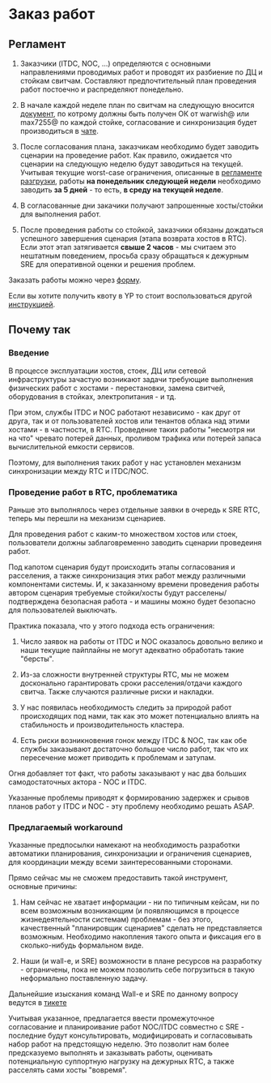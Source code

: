 # Заказ работ

## Регламент

1. Заказчики (ITDC, NOC, ...) определяются с основными направлениями проводимых работ и проводят их разбиение по ДЦ и стойкам свитчам. Составляют предпочтительный план проведения работ постоечно и распределяют понедельно.

2. В начале каждой неделе план по свитчам на следующую вносится [документ](https://yandexteam.sharepoint.com/:x:/s/Relocation21_GLOBAL/EWkKB-0rwshGhssx-9qg5-0BcEPyPmTy4HUC3zsdpiFYfQ?e=0Lj981), по котрому должны быть получен ОК от warwish@ или max7255@ по каждой стойке, согласование и синхронизация будет производиться в [чате](https://t.me/joinchat/EBa9khgDp4UGx7Ji).

3. После согласования плана, заказчикам необходимо будет заводить сценарии на проведение работ. Как правило, ожидается что сценарии на следующую неделю будут заводиться на текущей. Учитывая текущие worst-case ограничения, описанные в [регламенте разгрузки](https://rtc.yandex-team.ru/docs/operations/rack-maintenance#yp-proekty), работы **на понедельник следующей недели** необходимо заводить **за 5 дней** - то есть, **в среду на текущей неделе**.

4. В согласованные дни закачики получают запрошенные хосты/стойки для выполнения работ.

5. После проведения работы со стойкой, заказчики обязаны дождаться успешного завершения сценария (этапа возврата хостов в RTC). Если этот этап затягивается **свыше 2 часов** - мы считаем это нештатным поведением, просьба сразу обращаться к дежурным SRE для оперативной оценки и решения проблем.


Заказать работы можно через [форму](https://forms.yandex-team.ru/surveys/18592/).

Если вы хотите получить квоту в YP то стоит воспользоваться другой [инструкцией](../quotas.md#how-to-get).


## Почему так

### Введение
В процессе эксплуатации хостов, стоек, ДЦ или сетевой инфраструктуры зачастую возникают задачи требующие выполнения физических работ с хостами - перестановки, замена свитчей, оборудования в стойках, электропитания - и тд.

При этом, службы ITDC и NOC работают независимо - как друг от друга, так и от пользователей хостов или тенантов облака над этими хостами - в частности, в RTC.
Проведение таких работы "несмотря ни на что" чревато потерей данных, проливом трафика или потерей запаса вычислительной емкости сервисов.

Поэтому, для выполнения таких работ у нас установлен механизм синхронизации между RTC и ITDC/NOC.


### Проведение работ в RTC, проблематика
Раньше это выполнялось через отдельные заявки в очередь к SRE RTC, теперь мы перешли на механизм сценариев.

Для проведения работ с каким-то множеством хостов или стоек, пользователи должны заблаговременно заводить сценарии проведеиня работ.

Под капотом сценария будут происходить этапы согласования и расселения, а также синхронизация этих работ между различными компонентами системы. И, к заказанному времени проведения работы автором сценария требуемые стойки/хосты будут расселены/подтверждена безопасная работа - и машины можно будет безопасно для пользователей выключать.

Практика показала, что у этого подхода есть ограничения:

1. Число заявок на работы от ITDC и NOC оказалось довольно велико и наши текущие пайплайны не могут адекватно обработать такие "берсты".

2. Из-за сложности внутренней структуры RTC, мы не можем досконально гарантировать сроки расселения/отдачи каждого свитча. Также случаются различные риски и накладки.

3. У нас появилась необходимость следить за природой работ происходящих под нами, так как это может потенциально влиять на стабильность и производительность кластера.

4. Есть риски возникновения гонок между ITDC & NOC, так как обе службы заказывают достаточно большое число работ, так что их пересечение может приводить к проблемам и затупам.

Огня добавляет тот факт, что работы заказывают у нас два больших самодостаточных
актора - NOC и ITDC.

Указанные проблемы приводят к формированию задержек и срывов планов работ у ITDC и NOC - эту проблему необходимо решать ASAP.

### Предлагаемый workaround

Указанные предпосылки намекают на необходимость разработки автоматики планирования, синхронизации и ограничения сценариев, для координации между всеми заинтересованными сторонами.

Прямо сейчас мы не сможем предоставить такой инструмент, основные причины:

1. Нам сейчас не хватает информации - ни по типичным кейсам, ни по всем возможным возникающим (и появляющимся в процессе жизнедеятельности системам) проблемам - без этого, качественный "планировщик сценариев" сделать не представляется возможным. Необходимо накопления такого опыта и фиксация его в сколько-нибудь формальном виде.

2. Наши (и wall-e, и SRE) возможности в плане ресурсов на разработку - ограничены, пока не можем позволить себе погрузиться в такую неформально поставленную задачу.

Дальнейшие изыскания команд Wall-e и SRE по данному вопросу ведутся в [тикете](https://st.yandex-team.ru/WALLE-4250)

Учитывая указанное, предлагается ввести промежуточное согласование и планироивание работ NOC/ITDC совместно с SRE - последние будут консультировать, модифицировать и согласовывать набор работ на предстоящую неделю. Это позволит нам более предсказуемо выполнять и заказывать работы, оценивать потенциальную суппортную нагрузку на дежурных RTC, а также расселять сами хосты "вовремя".
